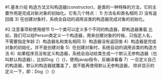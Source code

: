 #1.基本介绍
    构造方法又叫构造器(constructor)，是类的一种特殊的方法，它的主要作用是完成对新对象的初始化。它有几个特点：
    1) 方法名和类名相同
    2) 没有返回值
    3) 在创建对象时，系统会自动的调用该类的构造器完成对象的初始化。

#2.注意事项和使用细节
    1)一个类可以定义多个不同的构造器，即构造器重载
      比如，我们可以给Person类定义一个构造器，用来创建对象的时候，只指定人名，不需要指定年龄
    2）构造器名和类名相同
    3）构造器没有返回值
    4）构造器是完成对象的初始化，并不是创建对象
    5）在创建对象时，系统自动的调用该类的构造方法
    6）如果程序员没有定义构造器，系统会自动给类生成一个默认无参构造器（也
      叫默认构造器），比如Dog（）{}，使用javap指令，反编译看看
    7）一旦定义自己的构造器，默认的构造器就覆盖了，就不能再使用默认无参构造器，
      除非显示的定义一下，即：Dog（）{}